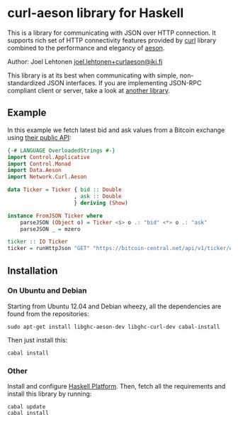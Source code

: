 <!-- -*- mode: markdown; coding: utf-8 -*- -->

# curl-aeson library for Haskell

This is a library for communicating with JSON over HTTP connection.
It supports rich set of HTTP connectivity features provided by
[curl](https://github.com/galoisinc/curl) library combined to the
performance and elegancy of [aeson](https://github.com/bos/aeson).

Author: Joel Lehtonen <joel.lehtonen+curlaeson@iki.fi>

This library is at its best when communicating with simple,
non-standardized JSON interfaces. If you are implementing JSON-RPC
compliant client or server, take a look at
[another library](http://hackage.haskell.org/package/jmacro-rpc).

## Example

In this example we fetch latest bid and ask values from a Bitcoin
exchange using
[their public API](https://github.com/paytunia/api-documentation#read-the-ticker):

```haskell
{-# LANGUAGE OverloadedStrings #-}
import Control.Applicative
import Control.Monad
import Data.Aeson
import Network.Curl.Aeson

data Ticker = Ticker { bid :: Double
                     , ask :: Double
                     } deriving (Show)

instance FromJSON Ticker where
    parseJSON (Object o) = Ticker <$> o .: "bid" <*> o .: "ask"
    parseJSON _ = mzero

ticker :: IO Ticker
ticker = runHttpJson "GET" "https://bitcoin-central.net/api/v1/ticker/eur" noData []
```

## Installation

### On Ubuntu and Debian

Starting from Ubuntu 12.04 and Debian wheezy, all the dependencies are
found from the repositories:

    sudo apt-get install libghc-aeson-dev libghc-curl-dev cabal-install

Then just install this:

    cabal install

### Other

Install and configure
[Haskell Platform](http://www.haskell.org/platform/). Then, fetch all the
requirements and install this library by running:

    cabal update
	cabal install
